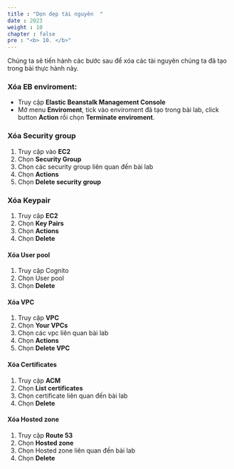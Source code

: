 ```yaml
---
title : "Dọn dẹp tài nguyên  "
date : 2023
weight : 10
chapter : false
pre : "<b> 10. </b>"
---
```


Chúng ta sẽ tiến hành các bước sau để xóa các tài nguyên chúng ta đã tạo trong bài thực hành này.

### Xóa EB enviroment:

- Truy cập **Elastic Beanstalk Management Console**
- Mở menu **Enviroment**, tick vào enviroment đã tạo trong bài lab, click button **Action** rồi chọn **Terminate enviroment**. 

### Xóa Security group

1. Truy cập vào **EC2**
2. Chọn **Security Group**
3. Chọn các security group liên quan đến bài lab
4. Chọn **Actions**
5. Chọn **Delete security group**

### Xóa Keypair

1. Truy cập **EC2**
2. Chọn **Key Pairs**
3. Chọn **Actions**
4. Chọn **Delete**

#### Xóa User pool

1. Truy cập Cognito
2. Chọn User pool
3. Chọn **Delete**

#### Xóa VPC

1. Truy cập **VPC**
2. Chọn **Your VPCs**
3. Chọn các vpc liên quan bài lab
4. Chọn **Actions**
5. Chọn **Delete VPC**


#### Xóa Certificates 

1. Truy cập **ACM**
2. Chọn **List certificates**
3. Chọn certificate liên quan đến bài lab
4. Chọn **Delete**

#### Xóa Hosted zone 

1. Truy cập **Route 53** 
2. Chọn **Hosted zone**
3. Chọn Hosted zone liên quan đến bài lab
4. Chọn **Delete**